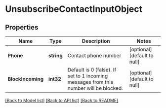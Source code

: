 # UnsubscribeContactInputObject

## Properties
Name | Type | Description | Notes
------------ | ------------- | ------------- | -------------
**Phone** | **string** | Contact phone number | [optional] [default to null]
**BlockIncoming** | **int32** | Default is 0 (false). If set to 1 incoming messages from this number will be blocked. | [optional] [default to null]

[[Back to Model list]](../README.md#documentation-for-models) [[Back to API list]](../README.md#documentation-for-api-endpoints) [[Back to README]](../README.md)


